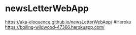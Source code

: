 # newsLetterWebApp
https://aka-eloquence.github.io/newsLetterWebApp/
#Heroku
https://boiling-wildwood-47366.herokuapp.com/

